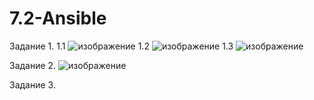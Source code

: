 # 7.2-Ansible

Задание 1.
1.1
![изображение](https://user-images.githubusercontent.com/118304300/227509551-75910d2d-3fb7-4c94-a62c-72bfd26207e5.png)
1.2
![изображение](https://user-images.githubusercontent.com/118304300/227509623-78db7adb-b3dc-4853-b161-dba5a5dfc898.png)
1.3
![изображение](https://user-images.githubusercontent.com/118304300/227509689-72148448-15f4-4251-b9d7-520ab9639b25.png)

Задание 2.
![изображение](https://user-images.githubusercontent.com/118304300/227509762-8a7234db-f7a0-4069-b792-b8047517184f.png)

Задание 3.
